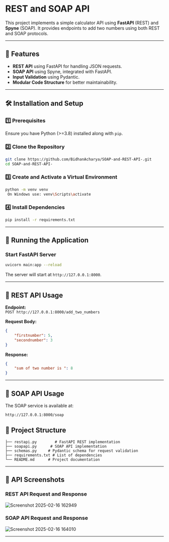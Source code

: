 
# REST and SOAP API 

This project implements a simple calculator API using **FastAPI** (REST) and **Spyne** (SOAP). It provides endpoints to add two numbers using both REST and SOAP protocols.

---

## 📌 Features
- **REST API** using FastAPI for handling JSON requests.
- **SOAP API** using Spyne, integrated with FastAPI.
- **Input Validation** using Pydantic.
- **Modular Code Structure** for better maintainability.

---

## 🛠 Installation and Setup

### 1️⃣ Prerequisites
Ensure you have Python (>=3.8) installed along with `pip`.

### 2️⃣ Clone the Repository
```sh
git clone https://github.com/BidhanAcharya/SOAP-and-REST-API-.git
cd SOAP-and-REST-API-
```

### 3️⃣ Create and Activate a Virtual Environment
```sh
python -m venv venv
 On Windows use: venv\Scripts\activate
```

### 4️⃣ Install Dependencies
```sh
pip install -r requirements.txt
```

---

## 🚀 Running the Application

### Start FastAPI Server
```sh
uvicorn main:app --reload
```
The server will start at `http://127.0.0.1:8000`.

---

## 📡 REST API Usage
**Endpoint:**  
`POST http://127.0.0.1:8000/add_two_numbers`

**Request Body:**
```json
{
    "firstnumber": 5,
    "secondnumber": 3
}
```

**Response:**
```json
{
    "sum of two number is ": 8
}
```

---

## 🔗 SOAP API Usage
The SOAP service is available at:
```
http://127.0.0.1:8000/soap
```


## 📂 Project Structure
```
├── restapi.py        # FastAPI REST implementation
├── soapapi.py      # SOAP API implementation
├── schemas.py     # Pydantic schema for request validation
├── requirements.txt # List of dependencies
└── README.md      # Project documentation
```

---

## 📸 API Screenshots

### REST API Request and  Response

![Screenshot 2025-02-16 162949](https://github.com/user-attachments/assets/4c3e9e61-37cf-4da5-9bb1-64c8f5954c41)

### SOAP API Request and Response

![Screenshot 2025-02-16 164010](https://github.com/user-attachments/assets/e0ad53b2-7353-4dc6-9878-98245c9fb5e6)



---







